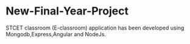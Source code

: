 # New-Final-Year-Project
STCET classroom (E-classroom) application has been developed using Mongodb,Express,Angular and NodeJs.
